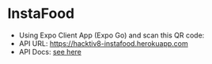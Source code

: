 # InstaFood

- Using Expo Client App (Expo Go) and scan this QR code: 
- API URL: https://hacktiv8-instafood.herokuapp.com 
- API Docs: [see here](api_docs.md)
